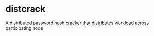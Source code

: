 # distcrack
A distributed password hash cracker that distributes workload across participating node
